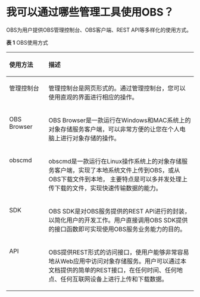 # 我可以通过哪些管理工具使用OBS？<a name="obs_faq_0012"></a>

OBS为用户提供OBS管理控制台、OBS客户端、REST API等多样化的使用方式。

**表 1**  OBS使用方式

<a name="table1084120285234"></a>
<table><thead align="left"><tr id="zh-cn_topic_0129288908_row1134612441660"><th class="cellrowborder" valign="top" width="21%" id="mcps1.2.3.1.1"><p id="zh-cn_topic_0129288908_p83469441569"><a name="zh-cn_topic_0129288908_p83469441569"></a><a name="zh-cn_topic_0129288908_p83469441569"></a>使用方法</p>
</th>
<th class="cellrowborder" valign="top" width="79%" id="mcps1.2.3.1.2"><p id="zh-cn_topic_0129288908_p1634664415610"><a name="zh-cn_topic_0129288908_p1634664415610"></a><a name="zh-cn_topic_0129288908_p1634664415610"></a>描述</p>
</th>
</tr>
</thead>
<tbody><tr id="zh-cn_topic_0129288908_row1234615441267"><td class="cellrowborder" valign="top" width="21%" headers="mcps1.2.3.1.1 "><p id="zh-cn_topic_0129288908_p173461744664"><a name="zh-cn_topic_0129288908_p173461744664"></a><a name="zh-cn_topic_0129288908_p173461744664"></a>管理控制台</p>
</td>
<td class="cellrowborder" valign="top" width="79%" headers="mcps1.2.3.1.2 "><p id="zh-cn_topic_0129288908_p173460441610"><a name="zh-cn_topic_0129288908_p173460441610"></a><a name="zh-cn_topic_0129288908_p173460441610"></a>管理控制台是网页形式的。通过管理控制台，您可以使用直观的界面进行相应的操作。</p>
</td>
</tr>
<tr id="zh-cn_topic_0129288908_row203464447611"><td class="cellrowborder" valign="top" width="21%" headers="mcps1.2.3.1.1 "><p id="zh-cn_topic_0129288908_p1934714416610"><a name="zh-cn_topic_0129288908_p1934714416610"></a><a name="zh-cn_topic_0129288908_p1934714416610"></a>OBS Browser</p>
</td>
<td class="cellrowborder" valign="top" width="79%" headers="mcps1.2.3.1.2 "><p id="zh-cn_topic_0129288908_p234718449619"><a name="zh-cn_topic_0129288908_p234718449619"></a><a name="zh-cn_topic_0129288908_p234718449619"></a>OBS Browser是一款运行在Windows和MAC系统上的对象存储服务客户端，可以非常方便的让您在个人电脑上进行对象存储的操作。</p>
</td>
</tr>
<tr id="zh-cn_topic_0129288908_row1934718446613"><td class="cellrowborder" valign="top" width="21%" headers="mcps1.2.3.1.1 "><p id="zh-cn_topic_0129288908_p1259431585"><a name="zh-cn_topic_0129288908_p1259431585"></a><a name="zh-cn_topic_0129288908_p1259431585"></a>obscmd</p>
</td>
<td class="cellrowborder" valign="top" width="79%" headers="mcps1.2.3.1.2 "><p id="zh-cn_topic_0129288908_p113474448617"><a name="zh-cn_topic_0129288908_p113474448617"></a><a name="zh-cn_topic_0129288908_p113474448617"></a>obscmd是一款运行在Linux操作系统上的对象存储服务客户端，实现了本地系统文件上传到OBS，或从OBS下载文件到本地， 主要特点是可以多并发处理上传下载的文件，实现快速传输数据的能力。</p>
</td>
</tr>
<tr id="zh-cn_topic_0129288908_row93471744264"><td class="cellrowborder" valign="top" width="21%" headers="mcps1.2.3.1.1 "><p id="zh-cn_topic_0129288908_p7347144363"><a name="zh-cn_topic_0129288908_p7347144363"></a><a name="zh-cn_topic_0129288908_p7347144363"></a>SDK</p>
</td>
<td class="cellrowborder" valign="top" width="79%" headers="mcps1.2.3.1.2 "><p id="zh-cn_topic_0129288908_p4347124411619"><a name="zh-cn_topic_0129288908_p4347124411619"></a><a name="zh-cn_topic_0129288908_p4347124411619"></a>OBS SDK是对OBS服务提供的REST API进行的封装，以简化用户的开发工作。用户直接调用OBS SDK提供的接口函数即可实现使用OBS服务业务能力的目的。</p>
</td>
</tr>
<tr id="zh-cn_topic_0129288908_row5347174415618"><td class="cellrowborder" valign="top" width="21%" headers="mcps1.2.3.1.1 "><p id="zh-cn_topic_0129288908_p1450917501673"><a name="zh-cn_topic_0129288908_p1450917501673"></a><a name="zh-cn_topic_0129288908_p1450917501673"></a>API</p>
</td>
<td class="cellrowborder" valign="top" width="79%" headers="mcps1.2.3.1.2 "><p id="zh-cn_topic_0129288908_p1734714443611"><a name="zh-cn_topic_0129288908_p1734714443611"></a><a name="zh-cn_topic_0129288908_p1734714443611"></a>OBS提供REST形式的访问接口，使用户能够非常容易地从Web应用中访问对象存储服务。用户可以通过本文档提供的简单的REST接口，在任何时间、任何地点、任何互联网设备上进行上传和下载数据。</p>
</td>
</tr>
</tbody>
</table>


